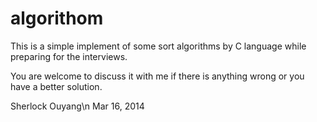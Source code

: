 algorithom
==========
This is a simple implement of some sort algorithms by C language while preparing for the interviews.

You are welcome to discuss it with me if there is anything wrong or you have a better solution.

Sherlock Ouyang\n
Mar 16, 2014
